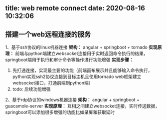 title: web remote connect
date: 2020-08-16 10:32:06
---
## 搭建一个web远程连接的服务

1、基于ssh协议的linux机器连接
**架构：** angular + springboot + tornado
**实现原理：** 前端与python端建立websocket连接用于实时返回命令执行的结果，springboot端用于执行和审计命令等操作进行功能增强
**实现步骤：**

1. 先打通连接，实现最主要的功能（前端画布展示并且能够输入命令执行，python实现ssh2协议连接到目标主机且使用tornado web框架建立websocket接口，打通前端到python端）
2. todo: 后续功能增强

2、基于rdp协议的windows机器连接
**架构：** angular + springboot + guacamole-server
**实现原理：** 互相之间建立websocket连接，实时传送数据，springboot可以添加很多增强的功能比如录屏和获取延时